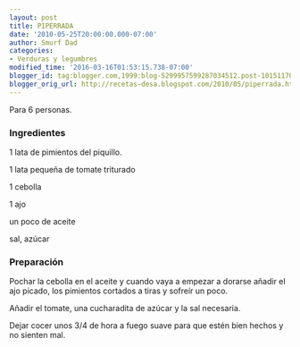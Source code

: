 ```yaml
---
layout: post
title: PIPERRADA
date: '2010-05-25T20:00:00.000-07:00'
author: Smurf Dad
categories:
- Verduras y legumbres
modified_time: '2016-03-16T01:53:15.738-07:00'
blogger_id: tag:blogger.com,1999:blog-5299957599287034512.post-1015117029462535067
blogger_orig_url: http://recetas-desa.blogspot.com/2010/05/piperrada.html
---
```


Para 6 personas.

<h3>Ingredientes</h3>


1 lata de pimientos del piquillo.

1 lata peque&ntilde;a de tomate triturado

1 cebolla

1 ajo

un poco de aceite

sal, az&uacute;car

<h3>Preparaci&oacute;n</h3>


Pochar la cebolla en el aceite y cuando vaya a empezar a dorarse a&ntilde;adir el ajo picado, los pimientos cortados a tiras y sofre&iacute;r un poco.

A&ntilde;adir el tomate, una cucharadita de az&uacute;car y la sal necesaria.

Dejar cocer unos 3/4 de hora a fuego suave para que est&eacute;n bien hechos y no sienten mal.


